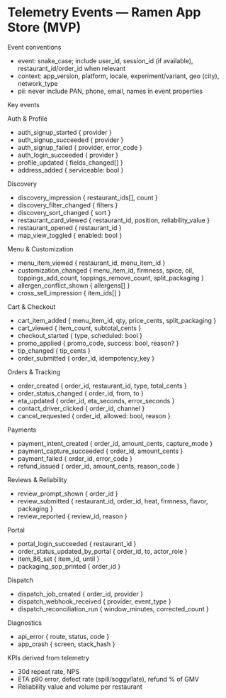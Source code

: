 # Telemetry Events — Ramen App Store (MVP)

Event conventions
- event: snake_case; include user_id, session_id (if available), restaurant_id/order_id when relevant
- context: app_version, platform, locale, experiment/variant, geo (city), network_type
- pii: never include PAN, phone, email, names in event properties

Key events

Auth & Profile
- auth_signup_started { provider }
- auth_signup_succeeded { provider }
- auth_signup_failed { provider, error_code }
- auth_login_succeeded { provider }
- profile_updated { fields_changed[] }
- address_added { serviceable: bool }

Discovery
- discovery_impression { restaurant_ids[], count }
- discovery_filter_changed { filters }
- discovery_sort_changed { sort }
- restaurant_card_viewed { restaurant_id, position, reliability_value }
- restaurant_opened { restaurant_id }
- map_view_toggled { enabled: bool }

Menu & Customization
- menu_item_viewed { restaurant_id, menu_item_id }
- customization_changed { menu_item_id, firmness, spice, oil, toppings_add_count, toppings_remove_count, split_packaging }
- allergen_conflict_shown { allergens[] }
- cross_sell_impression { item_ids[] }

Cart & Checkout
- cart_item_added { menu_item_id, qty, price_cents, split_packaging }
- cart_viewed { item_count, subtotal_cents }
- checkout_started { type, scheduled: bool }
- promo_applied { promo_code, success: bool, reason? }
- tip_changed { tip_cents }
- order_submitted { order_id, idempotency_key }

Orders & Tracking
- order_created { order_id, restaurant_id, type, total_cents }
- order_status_changed { order_id, from, to }
- eta_updated { order_id, eta_seconds, error_seconds }
- contact_driver_clicked { order_id, channel }
- cancel_requested { order_id, allowed: bool, reason }

Payments
- payment_intent_created { order_id, amount_cents, capture_mode }
- payment_capture_succeeded { order_id, amount_cents }
- payment_failed { order_id, error_code }
- refund_issued { order_id, amount_cents, reason_code }

Reviews & Reliability
- review_prompt_shown { order_id }
- review_submitted { restaurant_id, order_id, heat, firmness, flavor, packaging }
- review_reported { review_id, reason }

Portal
- portal_login_succeeded { restaurant_id }
- order_status_updated_by_portal { order_id, to, actor_role }
- item_86_set { item_id, until }
- packaging_sop_printed { order_id }

Dispatch
- dispatch_job_created { order_id, provider }
- dispatch_webhook_received { provider, event_type }
- dispatch_reconciliation_run { window_minutes, corrected_count }

Diagnostics
- api_error { route, status, code }
- app_crash { screen, stack_hash }

KPIs derived from telemetry
- 30d repeat rate, NPS
- ETA p90 error, defect rate (spill/soggy/late), refund % of GMV
- Reliability value and volume per restaurant

